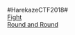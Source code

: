 #HarekazeCTF2018#  
[Fight](https://github.com/ykm11/HarekazeCTF2018/tree/master/Fight)  
[Round and Round](https://github.com/ykm11/HarekazeCTF2018/tree/master/Round_nd_Round)
